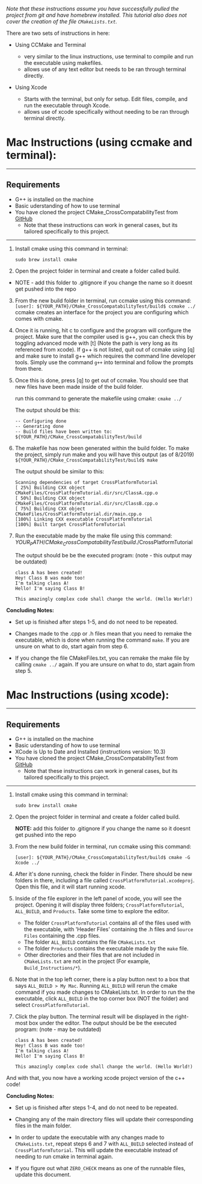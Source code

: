 *Note that these instructions assume you have successfully pulled the project from git
      and have homebrew installed. 
      This tutorial also does not cover the creation of the file `CMakeLists.txt`.*

There are two sets of instructions in here:

   * Using CCMake and Terminal    
        - very similar to the linux instructions, use terminal to compile and run the executable using makefiles.
        - allows use of any text editor but needs to be ran through terminal directly.
    
   * Using Xcode                 
        - Starts with the terminal, but only for setup. Edit files, compile, and run the executable through Xcode. 
        - allows use of xcode specifically without needing to be ran through terminal directly. 

# Mac Instructions (using ccmake and terminal):

---
## Requirements
  * G++ is installed on the machine
  * Basic uderstanding of how to use terminal
  * You have cloned the project CMake_CrossCompatabilityTest from [GitHub](https://github.com/cathysandstrom/CMake_CrossCompatabilityTest)
	- Note that these instructions can work in general cases, but its tailored specifically to this project. 
----

1. Install cmake using this command in terminal:
	```
    sudo brew install cmake
	```

2.  Open the project folder in terminal and create a folder called build.
- NOTE - add this folder to .gitignore if you change the name so it doesnt get pushed into the repo 
                
3.  From the new build folder in terminal, run ccmake using this command:
`[user]: ${YOUR_PATH}/CMake_CrossCompatabilityTest/build$ ccmake ../`
ccmake creates an interface for the project you are configuring which comes with cmake. 

4.  Once it is running, hit c to configure and the program will configure the project. Make sure that the compiler used is g++, you can check this by  toggling advanced mode with [t] (Note the path is very long as its referenced from xcode). If g++ is not listed, quit out of ccmake using [q] and make sure to install g++ which requires the command line developer tools. Simply use the command `g++` into terminal and follow the prompts from there.  
                
5.  Once this is done, press [q] to get out of ccmake. You should see that new files have been made inside of the build folder. 

	run this command to generate the makefile using cmake: `cmake ../`
    
    The output should be this: 
    ```
    -- Configuring done
    -- Generating done
    -- Build files have been written to: ${YOUR_PATH}/CMake_CrossCompatabilityTest/build
    ```

6. The makefile has now been generated within the build folder. To make the project, simply run make and you will have this output (as of 8/2019)
           ` ${YOUR_PATH}/CMake_CrossCompatabilityTest/build$ make`
        
	The output should be similar to this:
    ```
    Scanning dependencies of target CrossPlatformTutorial
    [ 25%] Building CXX object CMakeFiles/CrossPlatformTutorial.dir/src/ClassA.cpp.o
    [ 50%] Building CXX object CMakeFiles/CrossPlatformTutorial.dir/src/ClassB.cpp.o
    [ 75%] Building CXX object CMakeFiles/CrossPlatformTutorial.dir/main.cpp.o
    [100%] Linking CXX executable CrossPlatformTutorial
    [100%] Built target CrossPlatformTutorial
    ```

7. Run the executable made by the make file using this command:
${YOUR_PATH}/CMake_CrossCompatabilityTest/build$./CrossPlatformTutorial 

	The output should be be the executed program: (note - this output may be outdated)
    ```
    class A has been created!
    Hey! Class B was made too!
    I'm talking class A!
    Hello! I'm saying Class B!

    This amazingly complex code shall change the world. (Hello World!)
    ``` 
    
**Concluding Notes:** 
* Set up is finished after steps 1-5, and do not need to be repeated. 

* Changes made to the .cpp or .h files mean that you need to remake the executable, which is done when running the command `make`. If you are unsure on what to do, start again from step 6.

* If you change the file CMakeFiles.txt, you can remake the make file by calling `cmake ../` again. If you are unsure on what to do, start again from step 5.

# Mac Instructions (using xcode):
---
## Requirements
  * G++ is installed on the machine
  * Basic uderstanding of how to use terminal
  * XCode is Up to Date and Installed (instructions version: 10.3)
  * You have cloned the project CMake_CrossCompatabilityTest from [GitHub](https://github.com/cathysandstrom/CMake_CrossCompatabilityTest)
	- Note that these instructions can work in general cases, but its tailored specifically to this project. 
----


1.  Install cmake using this command in terminal:
	```
    sudo brew install cmake
	```

2.  Open the project folder in terminal and create a folder called build.

	**NOTE:** add this folder to .gitignore if you change the name so it doesnt get pushed into the repo 

3.  From the new build folder in terminal, run ccmake using this command:
    ```
    [user]: ${YOUR_PATH}/CMake_CrossCompatabilityTest/build$ cmake -G Xcode ../
    ```
    
4.  After it's done running, check the folder in Finder. There should be new folders 
in there, including a file called `CrossPlatformTutorial.xcodeproj`. Open this file, 
and it will start running xcode. 

5.  Inside of the file explorer in the left panel of xcode, you will see the project. 
Opening it will display three folders; `CrossPlatformTutorial`, `ALL_BUILD`, and `Products`. 
Take some time to explore the editor. 
    + The folder `CrossPlatformTutorial` contains all of the files used with 
    the executable, with 'Header Files' containing the .h files and 
    `Source Files` containing the .cpp files. 
    + The folder `ALL_BUILD` contains the file `CMakeLists.txt`
    + The folder `Products` contains the executable made by the `make` file. 
    + Other directories and their files that are not included in `CMakeLists.txt` 
    are not in the project (For example, `Build_Instructions/*`).

6.  Note that in the top left corner, there is a play button next to a box that says
`ALL_BUILD > My Mac`. Running `ALL_BUILD` will rerun the cmake command if you made 
changes to CMakeLists.txt. In order to run the the executable, click `ALL_BUILD` 
in the top corner box (NOT the folder) and select `CrossPlatformTutorial`. 

7.  Click the play button. The terminal result will be displayed in the right-most box
under the editor. The output should be be the executed program: (note - may be outdated)
    ```
    class A has been created!
    Hey! Class B was made too!
    I'm talking class A!
    Hello! I'm saying Class B!

    This amazingly complex code shall change the world. (Hello World!)
    ```

And with that, you now have a working xcode project version of the c++ code!
    
**Concluding Notes:**
-  Set up is finished after steps 1-4, and do not need to be repeated. 

-  Changing any of the main directory files will update their corresponding files in
the main folder. 

-  In order to update the executable with any changes made to `CMakeLists.txt`, 
repeat steps 6 and 7 with `ALL_BUILD` selected instead of `CrossPlatformTutorial`. 
This will update the executable instead of needing to run cmake in terminal again. 

-  If you figure out what `ZERO_CHECK` means as one of the runnable files, update this document. 



    